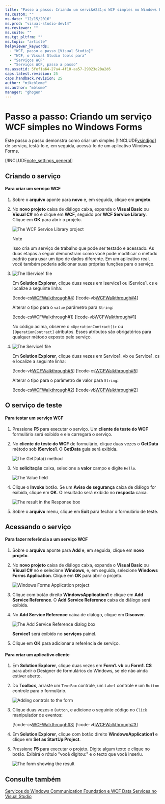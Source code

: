 ```yaml
---
title: "Passo a passo: Criando um servi&#231;o WCF simples no Windows Forms | Microsoft Docs"
ms.custom: ""
ms.date: "12/15/2016"
ms.prod: "visual-studio-dev14"
ms.reviewer: ""
ms.suite: ""
ms.tgt_pltfrm: ""
ms.topic: "article"
helpviewer_keywords: 
  - "WCF, passo a passo [Visual Studio]"
  - "WCF, o Visual Studio tools para"
  - "Serviços WCF"
  - "Serviços WCF, passo a passo"
ms.assetid: 5fef1a64-27a4-4f10-aa57-29023e28a2d6
caps.latest.revision: 25
caps.handback.revision: 25
author: "mikeblome"
ms.author: "mblome"
manager: "ghogen"
---
```

# Passo a passo: Criando um servi&#231;o WCF simples no Windows Forms
Este passo a passo demonstra como criar um simples [!INCLUDE[vsindigo](../data-tools/includes/vsindigo_md.md)] de serviço, testá\-lo e, em seguida, acessá\-lo de um aplicativo Windows Forms.  
  
 [!INCLUDE[note_settings_general](../data-tools/includes/note_settings_general_md.md)]  
  
## Criando o serviço  
  
#### Para criar um serviço WCF  
  
1.  Sobre o **arquivo** aponte para **novo** e, em seguida, clique em **projeto**.  
  
2.  No **novo projeto** caixa de diálogo caixa, expanda o **Visual Basic** ou **Visual C\#** nó e clique em **WCF**, seguido por **WCF Service Library**. Clique em **OK** para abrir o projeto.  
  
     ![The WCF Service Library project](../data-tools/media/wcf1.PNG "wcf1")  
  
    > [!NOTE]
    >  Isso cria um serviço de trabalho que pode ser testado e acessado. As duas etapas a seguir demonstram como você pode modificar o método padrão para usar um tipo de dados diferente. Em um aplicativo real, você também poderia adicionar suas próprias funções para o serviço.  
  
3.  ![The IService1 file](~/docs/data-tools/media/wcf2.png "wcf2")  
  
     Em **Solution Explorer**, clique duas vezes em Iservice1 ou IService1. cs e localize a seguinte linha:  
  
     [!code-cs[WCFWalkthrough#4](../data-tools/codesnippet/CSharp/walkthrough-creating-a-simple-wcf-service-in-windows-forms_1.cs)]
     [!code-vb[WCFWalkthrough#4](../data-tools/codesnippet/VisualBasic/walkthrough-creating-a-simple-wcf-service-in-windows-forms_1.vb)]  
  
     Alterar o tipo para o `value` parâmetro para `String`:  
  
     [!code-cs[WCFWalkthrough#1](../data-tools/codesnippet/CSharp/walkthrough-creating-a-simple-wcf-service-in-windows-forms_2.cs)]
     [!code-vb[WCFWalkthrough#1](../data-tools/codesnippet/VisualBasic/walkthrough-creating-a-simple-wcf-service-in-windows-forms_2.vb)]  
  
     No código acima, observe o `<OperationContract()>` ou `[OperationContract]` atributos. Esses atributos são obrigatórios para qualquer método exposto pelo serviço.  
  
4.  ![The Service1 file](../data-tools/media/wcf3.png "wcf3")  
  
     Em **Solution Explorer**, clique duas vezes em Service1. vb ou Service1. cs e localize a seguinte linha:  
  
     [!code-vb[WCFWalkthrough#5](../data-tools/codesnippet/VisualBasic/walkthrough-creating-a-simple-wcf-service-in-windows-forms_3.vb)]
     [!code-cs[WCFWalkthrough#5](../data-tools/codesnippet/CSharp/walkthrough-creating-a-simple-wcf-service-in-windows-forms_3.cs)]  
  
     Alterar o tipo para o parâmetro de valor para `String`:  
  
     [!code-cs[WCFWalkthrough#2](../data-tools/codesnippet/CSharp/walkthrough-creating-a-simple-wcf-service-in-windows-forms_4.cs)]
     [!code-vb[WCFWalkthrough#2](../data-tools/codesnippet/VisualBasic/walkthrough-creating-a-simple-wcf-service-in-windows-forms_4.vb)]  
  
## O serviço de teste  
  
#### Para testar um serviço WCF  
  
1.  Pressione **F5** para executar o serviço. Um **cliente de teste do WCF** formulário será exibido e ele carregará o serviço.  
  
2.  No **cliente de teste do WCF** de formulário, clique duas vezes o **GetData** método sob **IService1**. O **GetData** guia será exibida.  
  
     ![The GetData&#40;&#41; method](../data-tools/media/wcf4.png "wcf4")  
  
3.  No **solicitação** caixa, selecione a **valor** campo e digite `Hello`.  
  
     ![The Value field](../data-tools/media/wcf5.png "wcf5")  
  
4.  Clique o **Invoke** botão. Se um **Aviso de segurança** caixa de diálogo for exibida, clique em **OK**. O resultado será exibido no **resposta** caixa.  
  
     ![The result in the Response box](../data-tools/media/wcf6.png "wcf6")  
  
5.  Sobre o **arquivo** menu, clique em **Exit** para fechar o formulário de teste.  
  
## Acessando o serviço  
  
#### Para fazer referência a um serviço WCF  
  
1.  Sobre o **arquivo** aponte para **Add** e, em seguida, clique em **novo projeto**.  
  
2.  No **novo projeto** caixa de diálogo caixa, expanda o **Visual Basic** ou **Visual C\#** nó e selecione **Windows**, e, em seguida, selecione **Windows Forms Application**. Clique em **OK** para abrir o projeto.  
  
     ![Windows Forms Application project](../data-tools/media/wcf7.png "wcf7")  
  
3.  Clique com botão direito **WindowsApplication1** e clique em **Add Service Reference**. O **Add Service Reference** caixa de diálogo será exibida.  
  
4.  No **Add Service Reference** caixa de diálogo, clique em **Discover**.  
  
     ![The Add Service Reference dialog box](../data-tools/media/wcf8.png "wcf8")  
  
     **Service1** será exibido no **serviços** painel.  
  
5.  Clique em **OK** para adicionar a referência de serviço.  
  
#### Para criar um aplicativo cliente  
  
1.  Em **Solution Explorer**, clique duas vezes em **Form1. vb** ou **Form1. CS** para abrir o Designer de formulários do Windows, se ele não ainda estiver aberto.  
  
2.  Do **Toolbox**, arraste um `TextBox` controle, um `Label` controle e um `Button` controle para o formulário.  
  
     ![Adding controls to the form](../data-tools/media/wcf9.png "wcf9")  
  
3.  Clique duas vezes o `Button`, e adicione o seguinte código no `Click` manipulador de eventos:  
  
     [!code-cs[WCFWalkthrough#3](../data-tools/codesnippet/CSharp/walkthrough-creating-a-simple-wcf-service-in-windows-forms_5.cs)]
     [!code-vb[WCFWalkthrough#3](../data-tools/codesnippet/VisualBasic/walkthrough-creating-a-simple-wcf-service-in-windows-forms_5.vb)]  
  
4.  Em **Solution Explorer**, clique com botão direito **WindowsApplication1** e clique em **Set as StartUp Project**.  
  
5.  Pressione **F5** para executar o projeto. Digite algum texto e clique no botão. Exibirá o rótulo "você digitou:" e o texto que você inseriu.  
  
     ![The form showing the result](~/docs/data-tools/media/wcf10.png "wcf10")  
  
## Consulte também  
 [Serviços do Windows Communication Foundation e WCF Data Services no Visual Studio](../data-tools/windows-communication-foundation-services-and-wcf-data-services-in-visual-studio.md)